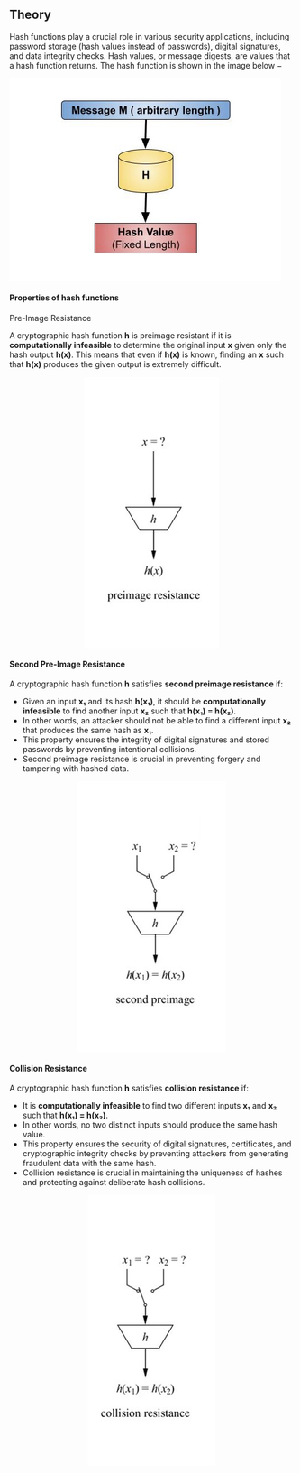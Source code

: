 ## Theory


<p>Hash functions play a crucial role in various security applications, including password storage (hash values instead of passwords), digital signatures, and data integrity checks. Hash values, or message digests, are values that a hash function returns. The hash function is shown in the image below −</p>
<img src="./images/hahsing.png" alt="alternative_text" width="width_value" height="height_value">

<h4>Properties of hash functions</h4>

<p>Pre-Image Resistance</p>
 <p>
        A cryptographic hash function <b>h</b> is preimage resistant if it is 
        <b>computationally infeasible</b> to determine the original input <b>x</b> 
        given only the hash output <b>h(x)</b>. This means that even if <b>h(x)</b> is known, 
        finding an <b>x</b> such that <b>h(x)</b> produces the given output is extremely difficult.
    </p>
<img src="./images/prehash.jpg" alt="alternative_text" style="display: block; margin: auto;">


<h4>Second Pre-Image Resistance</h4>
 <p>
        A cryptographic hash function <b>h</b> satisfies <b>second preimage resistance</b> if:
    </p>
    
 <ul>
        <li>Given an input <b>x₁</b> and its hash <b>h(x₁)</b>, it should be <b>computationally infeasible</b> to find another input <b>x₂</b> such that <b>h(x₁) = h(x₂)</b>.</li>
        <li>In other words, an attacker should not be able to find a different input <b>x₂</b> that produces the same hash as <b>x₁</b>.</li>
        <li>This property ensures the integrity of digital signatures and stored passwords by preventing intentional collisions.</li>
        <li>Second preimage resistance is crucial in preventing forgery and tampering with hashed data.</li>
</ul>
<img src="./images/secondhash.jpg" alt="alternative_text" width="width_value" height="height_value" style="display: block; margin: auto;">

<h4>Collision Resistance</h4>
  <p>
        A cryptographic hash function <b>h</b> satisfies <b>collision resistance</b> if:
    </p>
    
<ul>
        <li>It is <b>computationally infeasible</b> to find two different inputs <b>x₁</b> and <b>x₂</b> such that <b>h(x₁) = h(x₂)</b>.</li>
        <li>In other words, no two distinct inputs should produce the same hash value.</li>
        <li>This property ensures the security of digital signatures, certificates, and cryptographic integrity checks by preventing attackers from generating fraudulent data with the same hash.</li>
        <li>Collision resistance is crucial in maintaining the uniqueness of hashes and protecting against deliberate hash collisions.</li>
    </ul>
<img src="./images/collisionhash.jpg" alt="alternative_text" width="width_value" height="height_value" style="display: block; margin: auto;">
